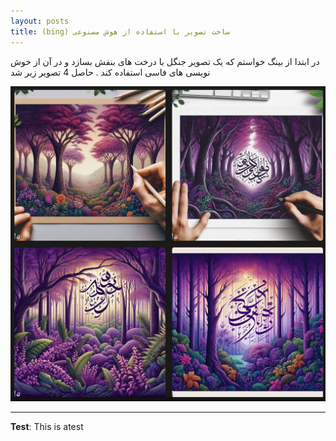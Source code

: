```yaml
---
layout: posts
title: (bing) ساخت تصویر با استفاده از هوش مصنوعی
---
```


در ابتدا از بینگ خواستم که یک تصویر جنگل با درخت های بنفش بسازد  و در آن از خوش نویسی های فاسی استفاده کند .
حاصل 4 تصویر زیر شد 


![alt text](../assets/images/AI1.png "Team Picture")








---
**Test**: This is atest
